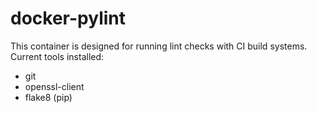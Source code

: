 docker-pylint
===


This container is designed for running lint checks with CI build systems. Current tools installed:
* git
* openssl-client
* flake8 (pip)
